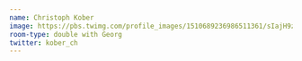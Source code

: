 ```yaml
---
name: Christoph Kober
image: https://pbs.twimg.com/profile_images/1510689236986511361/sIajH9zd_400x400.jpg
room-type: double with Georg
twitter: kober_ch 
---
```

